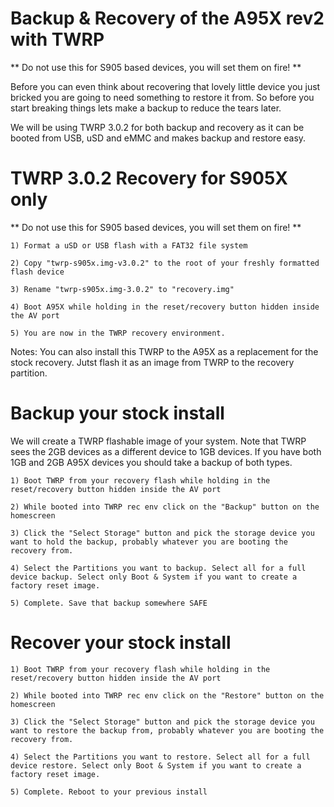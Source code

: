 # Backup & Recovery of the A95X rev2 with TWRP
** Do not use this for S905 based devices, you will set them on fire! **


Before you can even think about recovering that lovely little device you just bricked you are going to need something to restore it from. So before you start breaking things lets make a backup to reduce the tears later.

We will be using TWRP 3.0.2 for both backup and recovery as it can be booted from USB, uSD and eMMC and makes backup and restore easy.

# TWRP 3.0.2 Recovery for S905X only
** Do not use this for S905 based devices, you will set them on fire! **


	1) Format a uSD or USB flash with a FAT32 file system

	2) Copy "twrp-s905x.img-v3.0.2" to the root of your freshly formatted flash device

	3) Rename "twrp-s905x.img-3.0.2" to "recovery.img"

	4) Boot A95X while holding in the reset/recovery button hidden inside the AV port

	5) You are now in the TWRP recovery environment.


Notes: You can also install this TWRP to the A95X as a replacement for the stock recovery. Jutst flash it as an image from TWRP to the recovery partition.


# Backup your stock install
We will create a TWRP flashable image of your system. Note that TWRP sees the 2GB devices as a different device to 1GB devices. If you have both 1GB and 2GB A95X devices you should take a backup of both types.


	1) Boot TWRP from your recovery flash while holding in the reset/recovery button hidden inside the AV port

	2) While booted into TWRP rec env click on the "Backup" button on the homescreen

	3) Click the "Select Storage" button and pick the storage device you want to hold the backup, probably whatever you are booting the recovery from.

	4) Select the Partitions you want to backup. Select all for a full device backup. Select only Boot & System if you want to create a factory reset image.

	5) Complete. Save that backup somewhere SAFE


# Recover your stock install


	1) Boot TWRP from your recovery flash while holding in the reset/recovery button hidden inside the AV port

	2) While booted into TWRP rec env click on the "Restore" button on the homescreen

	3) Click the "Select Storage" button and pick the storage device you want to restore the backup from, probably whatever you are booting the recovery from.

	4) Select the Partitions you want to restore. Select all for a full device restore. Select only Boot & System if you want to create a factory reset image.

	5) Complete. Reboot to your previous install


